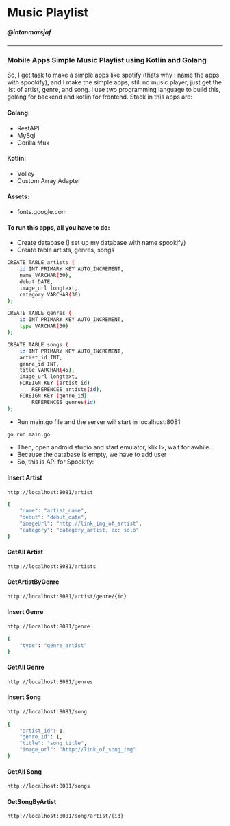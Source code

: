 # Music Playlist
##### @intanmarsjaf
-----------------------
### Mobile Apps Simple Music Playlist using Kotlin and Golang
So, I get task to make a simple apps like spotify (thats why I name the apps with spookify), and I make the simple apps, still no music player, just get the list of artist, genre, and song.
I use two programming language to build this, golang for backend and kotlin for frontend. Stack in this apps are:
#### Golang:
+ RestAPI
+ MySql
+ Gorilla Mux
#### Kotlin:
+ Volley
+ Custom Array Adapter
#### Assets:
+ fonts.google.com
#### To run this apps, all you have to do:
+ Create database (I set up my database with name spookify)
+ Create table artists, genres, songs
```sh
CREATE TABLE artists (
	id INT PRIMARY KEY AUTO_INCREMENT,
    name VARCHAR(30),
    debut DATE,
    image_url longtext,
    category VARCHAR(30)
);

CREATE TABLE genres (
	id INT PRIMARY KEY AUTO_INCREMENT,
    type VARCHAR(30)
);

CREATE TABLE songs (
	id INT PRIMARY KEY AUTO_INCREMENT,
    artist_id INT,
    genre_id INT,
    title VARCHAR(45),
    image_url longtext,
    FOREIGN KEY (artist_id)
		REFERENCES artists(id),
	FOREIGN KEY (genre_id)
		REFERENCES genres(id)
);
```
+ Run main.go file and the server will start in localhost:8081
```sh
go run main.go
```
+ Then, open android studio and start emulator, klik l>, wait for awhile...
+ Because the database is empty, we have to add user
+ So, this is API for Spookify:
#### Insert Artist
```sh
http://localhost:8081/artist
```
```sh
{
	"name": "artist_name",
	"debut": "debut_date",
	"imageUrl": "http://link_img_of_artist",
	"category": "category_artist, ex: solo"
}
```
#### GetAll Artist
```sh
http://localhost:8081/artists
```
#### GetArtistByGenre
```sh
http://localhost:8081/artist/genre/{id}
```
#### Insert Genre
```sh
http://localhost:8081/genre
```
```sh
{
    "type": "genre_artist"
}
```
#### GetAll Genre
```sh
http://localhost:8081/genres
```
#### Insert Song
```sh
http://localhost:8081/song
```
```sh
{
    "artist_id": 1,
	"genre_id": 1,
	"title": "song_title",
	"image_url": "http://link_of_song_img"
}
```
#### GetAll Song
```sh
http://localhost:8081/songs
```
#### GetSongByArtist
```sh
http://localhost:8081/song/artist/{id}
```
